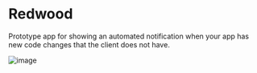 # Redwood

Prototype app for showing an automated notification when your app has new code changes that the client does not have.

![image](https://user-images.githubusercontent.com/300/123889058-96086e00-d909-11eb-80ec-80b70999b0c5.png)
